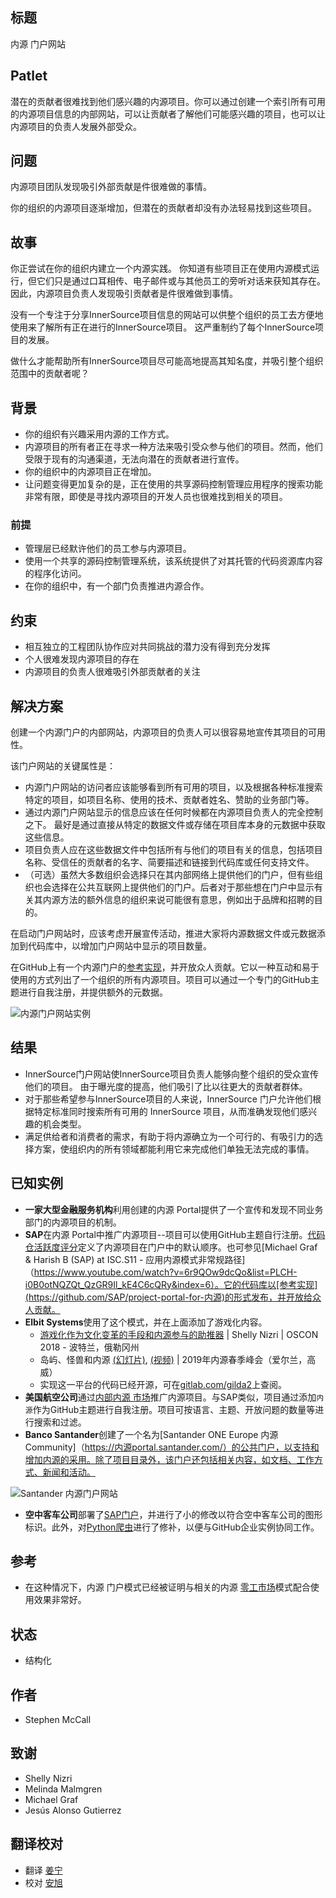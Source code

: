 ## 标题

内源 门户网站

## Patlet

潜在的贡献者很难找到他们感兴趣的内源项目。你可以通过创建一个索引所有可用的内源项目信息的内部网站，可以让贡献者了解他们可能感兴趣的项目，也可以让内源项目的负责人发展外部受众。

## 问题

内源项目团队发现吸引外部贡献是件很难做的事情。

你的组织的内源项目逐渐增加，但潜在的贡献者却没有办法轻易找到这些项目。

## 故事

你正尝试在你的组织内建立一个内源实践。 你知道有些项目正在使用内源模式运行，但它们只是通过口耳相传、电子邮件或与其他员工的旁听对话来获知其存在。 因此，内源项目负责人发现吸引贡献者是件很难做到事情。

没有一个专注于分享InnerSource项目信息的网站可以供整个组织的员工去方便地使用来了解所有正在进行的InnerSource项目。 这严重制约了每个InnerSource项目的发展。

做什么才能帮助所有InnerSource项目尽可能高地提高其知名度，并吸引整个组织范围中的贡献者呢？

## 背景

* 你的组织有兴趣采用内源的工作方式。
* 内源项目的所有者正在寻求一种方法来吸引受众参与他们的项目。然而，他们受限于现有的沟通渠道，无法向潜在的贡献者进行宣传。
* 你的组织中的内源项目正在增加。
* 让问题变得更加复杂的是，正在使用的共享源码控制管理应用程序的搜索功能非常有限，即使是寻找内源项目的开发人员也很难找到相关的项目。

### 前提

* 管理层已经默许他们的员工参与内源项目。
* 使用一个共享的源码控制管理系统，该系统提供了对其托管的代码资源库内容的程序化访问。
* 在你的组织中，有一个部门负责推进内源合作。

## 约束

* 相互独立的工程团队协作应对共同挑战的潜力没有得到充分发挥
* 个人很难发现内源项目的存在
* 内源项目的负责人很难吸引外部贡献者的关注

## 解决方案

创建一个内源门户的内部网站，内源项目的负责人可以很容易地宣传其项目的可用性。

该门户网站的关键属性是：

* 内源门户网站的访问者应该能够看到所有可用的项目，以及根据各种标准搜索特定的项目，如项目名称、使用的技术、贡献者姓名、赞助的业务部门等。
* 通过内源门户网站显示的信息应该在任何时候都在内源项目负责人的完全控制之下。 最好是通过直接从特定的数据文件或存储在项目库本身的元数据中获取这些信息。
* 项目负责人应在这些数据文件中包括所有与他们的项目有关的信息，包括项目名称、受信任的贡献者的名字、简要描述和链接到代码库或任何支持文件。
* （可选）虽然大多数组织会选择只在其内部网络上提供他们的门户，但有些组织也会选择在公共互联网上提供他们的门户。后者对于那些想在门户中显示有关其内源方法的额外信息的组织来说可能很有意思，例如出于品牌和招聘的目的。

在启动门户网站时，应该考虑开展宣传活动，推进大家将内源数据文件或元数据添加到代码库中，以增加门户网站中显示的项目数量。

在GitHub上有一个内源门户的[参考实现](https://github.com/SAP/project-portal-for-内源)，并开放众人贡献。它以一种互动和易于使用的方式列出了一个组织的所有内源项目。项目可以通过一个专门的GitHub主题进行自我注册，并提供额外的元数据。

![内源门户网站实例](../../../assets/img/portal-overview.png)

## 结果

* InnerSource门户网站使InnerSource项目负责人能够向整个组织的受众宣传他们的项目。 由于曝光度的提高，他们吸引了比以往更大的贡献者群体。
* 对于那些希望参与InnerSource项目的人来说，InnerSource 门户允许他们根据特定标准同时搜索所有可用的 InnerSource 项目，从而准确发现他们感兴趣的机会类型。
* 满足供给者和消费者的需求，有助于将内源确立为一个可行的、有吸引力的选择方案，使组织内的所有领域都能利用它来完成他们单独无法完成的事情。

## 已知实例

* **一家大型金融服务机构**利用创建的内源 Portal提供了一个宣传和发现不同业务部门的内源项目的机制。
* **SAP**在内源 Portal中推广内源项目--项目可以使用GitHub主题自行注册。[代码仓活跃度评分](repository-activity-score.md)定义了内源项目在门户中的默认顺序。也可参见[Michael Graf & Harish B (SAP) at ISC.S11 - 应用内源模式非常规路径]（https://www.youtube.com/watch?v=6r9QOw9dcQo&list=PLCH-i0B0otNQZQt_QzGR9Il_kE4C6cQRy&index=6）。它的代码库以[参考实现](https://github.com/SAP/project-portal-for-内源)的形式发布，并开放给众人贡献。
* **Elbit Systems**使用了这个模式，并在上面添加了游戏化内容。
  * [游戏化作为文化变革的手段和内源参与的助推器](https://www.oreilly.com/library/view/oscon-2018-/9781492026075/video321579.html) | Shelly Nizri | OSCON 2018 - 波特兰，俄勒冈州
  * 岛屿、怪兽和内源 [(幻灯片)](https://docs.google.com/presentation/d/1P1OCEK9B6eSrVRUclVWY6meSI-qHOBjM_UAPNvCZamU/edit#slide=id.p15), [(视频)](https://drive.google.com/file/d/1pM89uHMn0vhE3ayFJDGYcCO8R0tAXXZD/view?usp=drivesdk) | 2019年内源春季峰会（爱尔兰，高威）
  * 实现这一平台的代码已经开源，可在[gitlab.com/gilda2](https://gitlab.com/gilda2)上查阅。
* **美国航空公司**通过[内部内源 市场](https://tech.aa.com/2020-10-30-内源/)推广内源项目。与SAP类似，项目通过添加`内源`作为GitHub主题进行自我注册。项目可按语言、主题、开放问题的数量等进行搜索和过滤。
* **Banco Santander**创建了一个名为[Santander ONE Europe 内源 Community]（https://内源portal.santander.com/）的公共门户，以支持和增加内源的采用。除了项目目录外，该门户还包括相关内容，如文档、工作方式、新闻和活动。

![Santander 内源门户网站](../../../assets/img/santander_portal.png)

* **空中客车公司**部署了[SAP门户](https://github.com/SAP/project-portal-for-内源)，并进行了小的修改以符合空中客车公司的图形标识。此外，对[Python爬虫](https://github.com/zkoppert/内源-crawler)进行了修补，以便与GitHub企业实例协同工作。

## 参考

* 在这种情况下，内源 门户模式已经被证明与相关的内源 [零工市场](./gig-marketplace.md)模式配合使用效果非常好。

## 状态

* 结构化

## 作者

* Stephen McCall

## 致谢

* Shelly Nizri
* Melinda Malmgren
* Michael Graf
* Jesús Alonso Gutierrez

## 翻译校对

* 翻译 [姜宁](https://github.com/willemjiang)
* 校对 [安旭](https://github.com/anzipomelo)
